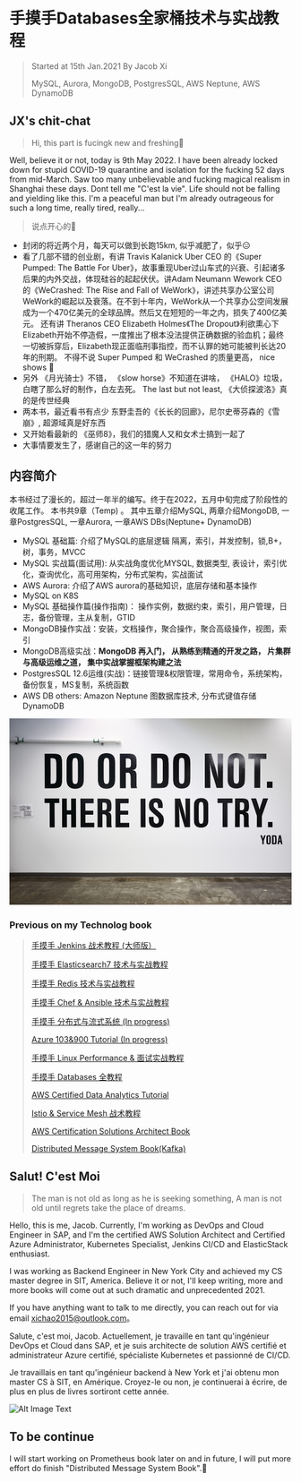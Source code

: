# **手摸手Databases全家桶技术与实战教程**

> Started at 15th Jan.2021 By Jacob Xi
> 
> MySQL, Aurora, MongoDB, PostgresSQL, AWS Neptune, AWS DynamoDB

## **JX's chit-chat**

> Hi, this part is fucingk new and freshing🤔

Well, believe it or not, today is 9th May 2022. I have been already locked down for stupid COVID-19 quarantine and isolation for the fucking 52 days from mid-March.  Saw too many unbelievable and fucking magical realism in Shanghai these days. Dont tell me "C'est la vie". Life should not be falling and yielding like this. I'm a peaceful man but I'm already outrageous for such a long time, really tired, really...

> 说点开心的🤠

* 封闭的将近两个月，每天可以做到长跑15km, 似乎减肥了，似乎😑
* 看了几部不错的创业剧，有讲 Travis Kalanick Uber CEO 的《Super Pumped: The Battle For Uber》，故事重现Uber过山车式的兴衰、引起诸多后果的内外交战，体现硅谷的起起伏伏。讲Adam Neumann Wework CEO 的《WeCrashed: The Rise and Fall of WeWork》，讲述共享办公室公司WeWork的崛起以及衰落。在不到十年内，WeWork从一个共享办公空间发展成为一个470亿美元的全球品牌。然后又在短短的一年之内，损失了400亿美元。 还有讲 Theranos CEO Elizabeth Holmes《The Dropout》利欲熏心下Elizabeth开始不停造假，一度推出了根本没法提供正确数据的验血机；最终一切被拆穿后，Elizabeth现正面临刑事指控，而不认罪的她可能被判长达20年的刑期。 不得不说 Super Pumped 和 WeCrashed 的质量更高， nice shows 🤠
* 另外 《月光骑士》不错， 《slow horse》不知道在讲啥， 《HALO》垃圾，白瞎了那么好的制作，白左去死。 The last but not least, 《大侦探波洛》真的是传世经典
* 两本书，最近看书有点少 东野圭吾的《长长的回廊》，尼尔史蒂芬森的《雪崩》, 超源域真是好东西
* 又开始看最新的 《巫师8》，我们的猎魔人又和女术士搞到一起了
* 大事情要发生了，感谢自己的这一年的努力

## 内容简介

本书经过了漫长的，超过一年半的编写。终于在2022，五月中旬完成了阶段性的收尾工作。 本书共9章（Temp) 。 其中五章介绍MySQL, 两章介绍MongoDB, 一章PostgresSQL, 一章Aurora, 一章AWS DBs(Neptune+ DynamoDB)

* MySQL 基础篇: 介绍了MySQL的底层逻辑 隔离，索引，并发控制，锁,B+，树，事务，MVCC
* MySQL 实战篇(面试用): 从实战角度优化MYSQL, 数据类型, 表设计，索引优化，查询优化，高可用架构，分布式架构，实战面试
* AWS Aurora: 介绍了AWS aurora的基础知识，底层存储和基本操作
* MySQL on K8S
* MySQL 基础操作篇(操作指南)： 操作实例，数据约束，索引，用户管理，日志，备份管理，主从复制，GTID
* MongoDB操作实战：安装，文档操作，聚合操作，聚合高级操作，视图，索引
* MongoDB高级实战：**MongoDB 再入门， 从熟练到精通的开发之路， 片集群与高级运维之道， 集中实战掌握框架构建之法**
* PostgresSQL 12.6运维(实战)：链接管理&权限管理，常用命令，系统架构，备份恢复，MS复制，系统函数
* AWS DB others:  Amazon Neptune 图数据库技术,  分布式键值存储 DynamoDB 

![Alt Image Text](./images/bg1_1.jpeg "body image")

### **Previous on my Technolog book**

> [手摸手 Jenkins 战术教程 (大师版）](https://chao-xi.github.io/jxjenkinsbook/)
> 
> [手摸手 Elasticsearch7 技术与实战教程](https://chao-xi.github.io/jxes7book/)
> 
> [手摸手 Redis 技术与实战教程](https://chao-xi.github.io/jxredisbook/)
> 
> [手摸手 Chef & Ansible 技术与实战教程](https://chao-xi.github.io/jxchefbook/)
> 
> [手摸手 分布式与流式系统 (In progress)](https://chao-xi.github.io/jxdmsbook/)
> 
> [Azure 103&900 Tutorial (In progress)](https://chao-xi.github.io/jxazurebook/)
> 
> [手摸手 Linux Performance & 面试实战教程](https://chao-xi.github.io/jxperfbook/)
>
> [手摸手 Databases 全教程](https://chao-xi.github.io/jxdatabasebook/)
> 
>  [AWS Certified Data Analytics Tutorial](https://chao-xi.github.io/jxawscbdbook/)
> 
> [Istio & Service Mesh 战术教程](https://chao-xi.github.io/jxistiobook/)
> 
> [AWS Certification Solutions Architect Book](https://chao-xi.github.io/jxawscsaabook/)
> 
> [Distributed Message System Book(Kafka)](https://chao-xi.github.io/jxdmsbook/)

## **Salut! C'est Moi**

> The man is not old as long as he is seeking something, A man is not old until regrets take the place of dreams.

Hello, this is me, Jacob. Currently, I'm working as DevOps and Cloud Engineer in SAP, and I'm the certified AWS Solution Architect and Certified Azure Administrator, Kubernetes Specialist, Jenkins CI/CD and ElasticStack enthusiast. 

I was working as Backend Engineer in New York City and achieved my CS master degree in SIT, America. Believe it or not, I'll keep writing, more and more books will come out at such dramatic and unprecedented 2021. 

If you have anything want to talk to me directly, you can reach out for via email xichao2015@outlook.com。


Salute, c'est moi, Jacob. Actuellement, je travaille en tant qu'ingénieur DevOps et Cloud dans SAP, et je suis architecte de solution AWS certifié et administrateur Azure certifié, spécialiste Kubernetes et passionné de CI/CD.

Je travaillais en tant qu'ingénieur backend à New York et j'ai obtenu mon master CS à SIT, en Amérique. Croyez-le ou non, je continuerai à écrire, de plus en plus de livres sortiront cette année.



![Alt Image Text](./images/bg1_2.png "body image")

## **To be continue**

I will start working on Prometheus book later on and in future, I will put more effort do finish "Distributed Message System Book".🙂